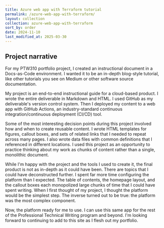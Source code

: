```yaml
---
title: Azure web app with Terraform tutorial
permalink: /azure-web-app-with-terraform/
layout: collection
collection: azure-web-app-with-terraform
sort_by: order
date: 2024-11-10
last_modified_at: 2025-03-30
---
```


## Project narrative

For my PTW310 portfolio project, I created an instructional document
in a Docs-as-Code environment. I wanted it to be an in-depth
blog-style tutorial, like other tutorials you see on Medium or other
software source documentation.

My project is an end-to-end instructional guide for a cloud-based product. I
wrote the entire deliverable in Markdown and HTML. I used GitHub as my
deliverable's version control system. Then I deployed my content to a web app
with GitHub Actions, an industry-standard continuous integration/continuous
deployment (CI/CD) tool.

Some of the most interesting decision points during this project involved how
and when to create reusable content. I wrote HTML templates for figures,
callout boxes, and sets of related links that I needed to repeat across
many pages. I also wrote data files with common definitions that I
referenced in different locations. I used this project as an opportunity to
practice thinking about my work as chunks of content rather than a single,
monolithic document.

While I'm happy with the project and the tools I used to create it, the final
product is not as in-depth as it could have been. There are topics
that I could have deconstructed further. I spent far more time configuring the
platform than I expected. The table of contents, the homepage layout, and the
callout boxes each monopolized large chunks of time that I could have spent
writing. When I first thought of my project, I thought the platform would be
the simplest step. The inverse turned out to be true: the platform was the most
complex component.

Now, the platform ready for me to use. I can use this same app
for the rest of the Professional Technical Writing program and beyond. I'm
looking forward to continuing to add to this site as I flesh out my portfolio.

